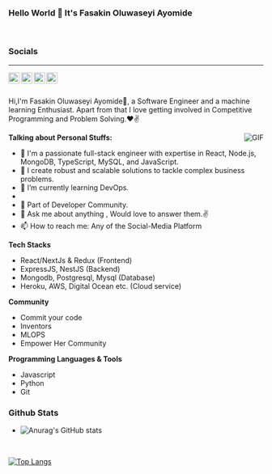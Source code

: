 ### Hello World 👋 It's Fasakin Oluwaseyi Ayomide

<br/>

### Socials
<hr>
<a href="https://twitter.com/FasakinOluwas13">
<img align="left" alt="Fasakin Oluwaseyi | Twitter" width="22px" src="https://cdn.jsdelivr.net/npm/simple-icons@v3/icons/twitter.svg" />
</a>
<a href="https://www.linkedin.com/in/fasakin-oluwaseyi-527374188/">
<img align="left" alt="Fasakin Oluwaseyi" width="22px" src="https://cdn.jsdelivr.net/npm/simple-icons@v3/icons/linkedin.svg" />
</a>
<a href="mailto:fasakinoluwaseyi4@gmail.com">
<img align="left" alt="Fasakin Oluwaseyi" width="22px" src="https://cdn.jsdelivr.net/npm/simple-icons@v3/icons/gmail.svg" />
</a>
<a href="https://www.instagram.com/sakigo_09/">
<img align="left" alt="Saket Prag" width="22px" src="https://cdn.jsdelivr.net/npm/simple-icons@v3/icons/instagram.svg" />
</a>
<br />

<br />

Hi,I'm Fasakin Oluwaseyi Ayomide🙌, a Software Engineer and a machine learning Enthusiast. Apart from that I love getting involved in Competitive Programming and Problem Solving.❤✌


<img align="right" alt="GIF" src="https://media.giphy.com/media/USV0ym3bVWQJJmNu3N/giphy.gif" />


**Talking about Personal Stuffs:**

- 🔭 I'm a passionate full-stack engineer with expertise in React, Node.js, MongoDB, TypeScript, MySQL, and JavaScript.
- 🌱 I create robust and scalable solutions to tackle complex business problems.
- 🌱 I’m currently learning DevOps.
- 
- 👯 Part of Developer Community.
- 💬 Ask me about anything , Would love to answer them.✌
- 📫 How to reach me: Any of the Social-Media Platform 

**Tech Stacks**
- React/NextJs & Redux (Frontend)
- ExpressJS, NestJS (Backend)
- Mongodb, Postgresql, Mysql (Database)
- Heroku, AWS, Digital Ocean etc. (Cloud service)

**Community**
- Commit your code
- Inventors
- MLOPS
- Empower Her Community

**Programming Languages & Tools**
- Javascript
- Python
- Git

### Github Stats

- ![Anurag's GitHub stats](https://github-readme-stats.vercel.app/api?username=ayomide100&show_icons=true&theme=dark)

<br/>

[![Top Langs](https://github-readme-stats.vercel.app/api/top-langs/?username=ayomide100&layout=donut)](https://github.com/anuraghazra/github-readme-stats)
